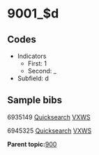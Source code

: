 # 9001\_$d

## Codes

-   Indicators
    -   First: 1
    -   Second: \_
-   Subfield: d

## Sample bibs

6935149 [Quicksearch](https://search.library.yale.edu/catalog/6935149) [VXWS](http://prodorbis.library.yale.edu:7014/vxws/GetHoldingsService?bibId=6935149)

6945325 [Quicksearch](https://search.library.yale.edu/catalog/6945325) [VXWS](http://prodorbis.library.yale.edu:7014/vxws/GetHoldingsService?bibId=6945325)

**Parent topic:**[900](../../tags/900/900.md)

